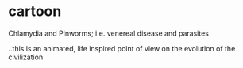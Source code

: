 # cartoon
Chlamydia and Pinworms; i.e. venereal disease and parasites

..this is an animated, life inspired point of view on the evolution of the civilization
